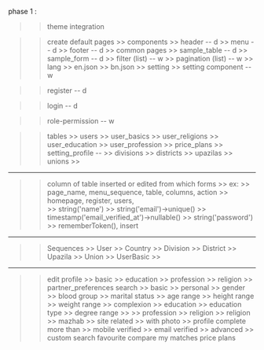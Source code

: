 phase 1 :
>> theme integration

>> create default pages
    >> components
        >> header -- d
        >> menu -- d
        >> footer -- d
    >> common pages
        >> sample_table -- d
        >> sample_form -- d
        >> filter (list) -- w
        >> pagination (list) -- w
    >> lang
        >> en.json
        >> bn.json
    >> setting
        >> setting component -- w

>> register -- d

>> login -- d

>> role-permission -- w

>> tables
    >> users
    >> user_basics
    >> user_religions
    >> user_education
    >> user_profession
    >> price_plans
    >> setting_profile -- 
    >> divisions
    >> districts
    >> upazilas
    >> unions
    >> 

>> 
---------------------
>> column of table inserted or edited from which forms
    >> ex: 
        >> page_name, menu_sequence, table, columns, action
        >> homepage, register, users,             
            >> string('name')
            >> string('email')->unique()
            >> timestamp('email_verified_at')->nullable()
            >> string('password')
            >> rememberToken(),
            insert
        
--------------------------------------------------------------------------------------------------------------------------------------------------------------

>> Sequences
    >> User
    >> Country
    >> Division
    >> District
    >> Upazila
    >> Union
    >> UserBasic
    >> 

-------------------------------------------------------------------------------------
>> edit profile 
    >> basic
    >> education
    >> profession
    >> religion
    >> partner_preferences
>> search
    >> basic
        >> personal
            >> gender
            >> blood group
            >> marital status
            >> age range
            >> height range
            >> weight range
            >> complexion
        >> education
            >> education type
            >> degree range
            >> 
        >> profession
        >> religion
            >> religion
            >> mazhab
        >> site related
            >> with photo
            >> profile complete more than
            >> mobile verified
            >> email verified
    >> advanced
    >> custom search
>> favourite
>> compare
>> my matches
>> price plans